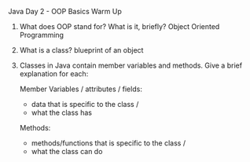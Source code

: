 Java Day 2 - OOP Basics Warm Up

1. What does OOP stand for? What is it, briefly?
Object Oriented Programming
                            
2. What is a class?
blueprint of an object
                            
3. Classes in Java contain member variables and methods. Give a brief explanation for each:
                                
    Member Variables / attributes / fields: 
    - data that is specific to the class / 
    - what the class has

    Methods:	
    - methods/functions that is specific to the class / 
    - what the class can do
                

